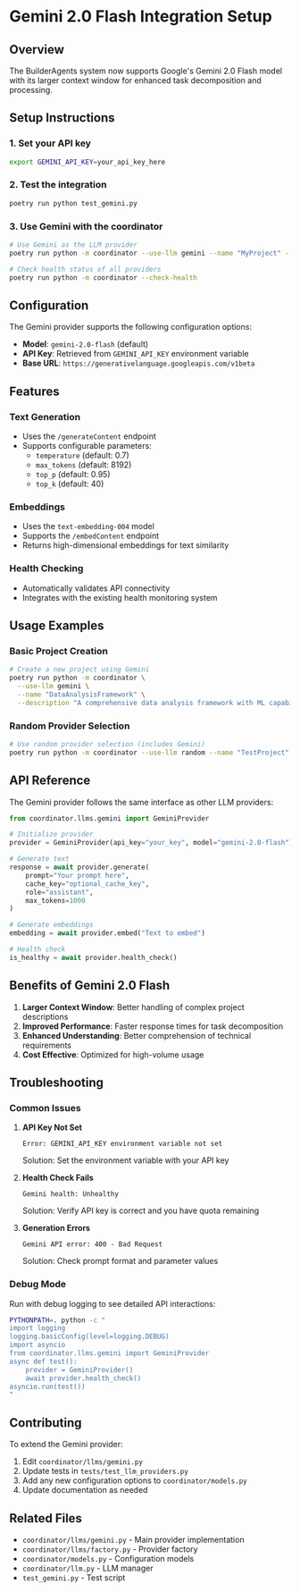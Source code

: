 # Gemini 2.0 Flash Integration Setup

## Overview
The BuilderAgents system now supports Google's Gemini 2.0 Flash model with its larger context window for enhanced task decomposition and processing.

## Setup Instructions

### 1. Set your API key
```bash
export GEMINI_API_KEY=your_api_key_here
```

### 2. Test the integration
```bash
poetry run python test_gemini.py
```

### 3. Use Gemini with the coordinator
```bash
# Use Gemini as the LLM provider
poetry run python -m coordinator --use-llm gemini --name "MyProject" --description "A test project"

# Check health status of all providers
poetry run python -m coordinator --check-health
```

## Configuration

The Gemini provider supports the following configuration options:

- **Model**: `gemini-2.0-flash` (default)
- **API Key**: Retrieved from `GEMINI_API_KEY` environment variable
- **Base URL**: `https://generativelanguage.googleapis.com/v1beta`

## Features

### Text Generation
- Uses the `/generateContent` endpoint
- Supports configurable parameters:
  - `temperature` (default: 0.7)
  - `max_tokens` (default: 8192)
  - `top_p` (default: 0.95)
  - `top_k` (default: 40)

### Embeddings
- Uses the `text-embedding-004` model
- Supports the `/embedContent` endpoint
- Returns high-dimensional embeddings for text similarity

### Health Checking
- Automatically validates API connectivity
- Integrates with the existing health monitoring system

## Usage Examples

### Basic Project Creation
```bash
# Create a new project using Gemini
poetry run python -m coordinator \
  --use-llm gemini \
  --name "DataAnalysisFramework" \
  --description "A comprehensive data analysis framework with ML capabilities"
```

### Random Provider Selection
```bash
# Use random provider selection (includes Gemini)
poetry run python -m coordinator --use-llm random --name "TestProject" --description "Test"
```

## API Reference

The Gemini provider follows the same interface as other LLM providers:

```python
from coordinator.llms.gemini import GeminiProvider

# Initialize provider
provider = GeminiProvider(api_key="your_key", model="gemini-2.0-flash")

# Generate text
response = await provider.generate(
    prompt="Your prompt here",
    cache_key="optional_cache_key",
    role="assistant",
    max_tokens=1000
)

# Generate embeddings
embedding = await provider.embed("Text to embed")

# Health check
is_healthy = await provider.health_check()
```

## Benefits of Gemini 2.0 Flash

1. **Larger Context Window**: Better handling of complex project descriptions
2. **Improved Performance**: Faster response times for task decomposition
3. **Enhanced Understanding**: Better comprehension of technical requirements
4. **Cost Effective**: Optimized for high-volume usage

## Troubleshooting

### Common Issues

1. **API Key Not Set**
   ```
   Error: GEMINI_API_KEY environment variable not set
   ```
   Solution: Set the environment variable with your API key

2. **Health Check Fails**
   ```
   Gemini health: Unhealthy
   ```
   Solution: Verify API key is correct and you have quota remaining

3. **Generation Errors**
   ```
   Gemini API error: 400 - Bad Request
   ```
   Solution: Check prompt format and parameter values

### Debug Mode
Run with debug logging to see detailed API interactions:
```bash
PYTHONPATH=. python -c "
import logging
logging.basicConfig(level=logging.DEBUG)
import asyncio
from coordinator.llms.gemini import GeminiProvider
async def test():
    provider = GeminiProvider()
    await provider.health_check()
asyncio.run(test())
"
```

## Contributing

To extend the Gemini provider:

1. Edit `coordinator/llms/gemini.py`
2. Update tests in `tests/test_llm_providers.py`
3. Add any new configuration options to `coordinator/models.py`
4. Update documentation as needed

## Related Files

- `coordinator/llms/gemini.py` - Main provider implementation
- `coordinator/llms/factory.py` - Provider factory
- `coordinator/models.py` - Configuration models
- `coordinator/llm.py` - LLM manager
- `test_gemini.py` - Test script